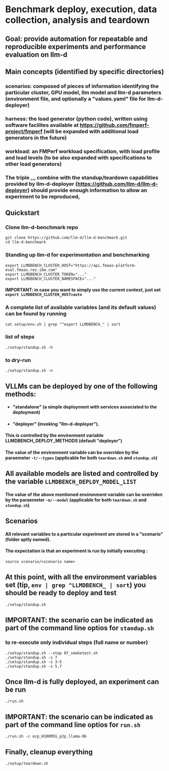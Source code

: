 # Benchmark deploy, execution, data collection, analysis and teardown

## Goal: provide automation for repeatable and reproducible experiments and performance evaluation on llm-d

## Main concepts (identified by specific directories)

### scenarios: composed of pieces of information identifying the particular cluster, GPU model, llm model and llm-d parameters (environment file, and optionally a "values.yaml" file for llm-d-deployer)
### harness: the load generator (python code), written using software facilites available at https://github.com/fmperf-project/fmperf (will be expanded with additional load generators in the future)
### workload: an FMPerf workload specification, with load profile and load levels (to be also expanded with specifications to other load generators)

### The triple <scenario>,<harness>,<workload>, combine with the standup/teardown capabilities provided by llm-d-deployer (https://github.com/llm-d/llm-d-deployer) should provide enough information to allow an experiment to be reproduced,


## Quickstart

### Clone llm-d-benchmark repo
```
git clone https://github.com/llm-d/llm-d-benchmark.git
cd llm-d-benchmark
```

### Standing up llm-d for experimentation and benchmarking
```
export LLMDBENCH_CLUSTER_HOST="https://api.fmaas-platform-eval.fmaas.res.ibm.com"
export LLMDBENCH_CLUSTER_TOKEN="..."
export LLMDBENCH_CLUSTER_NAMESPACE="..."
```
#### IMPORTANT: in case you want to simply use the current context, just set `export LLMDBENCH_CLUSTER_HOST=auto`

### A complete list of available variables (and its default values) can be found by running
 `cat setup/env.sh | grep "^export LLMDBENCH_" | sort`

### list of steps
```
./setup/standup.sh -h
```

### to dry-run
```
./setup/standup.sh -n
```

## VLLMs can be deployed by one of the following methods:
* #### "standalone" (a simple deployment with services associated to the deployment)
* #### "deployer" (invoking \"llm-d-deployer\").
#### This is controlled by the environment variable LLMDBENCH_DEPLOY_METHODS (default "deployer")
#### The value of the environment variable can be overriden by the paraemeter `-t/--types` (applicable for both `teardown.sh` and `standup.sh`)

## All available models are listed and controlled by the variable `LLMDBENCH_DEPLOY_MODEL_LIST`
#### The value of the above mentioned environment variable can be overriden by the paraemeter `-m/--model` (applicable for both `teardown.sh` and `standup.sh`)

## Scenarios
#### All relevant variables to a particular experiment are stored in a "scenario" (folder aptly named).
#### The expectation is that an experiment is run by initially executing :

```
source scenario/<scenario name>
```

## At this point, with all the environment variables set (tip, `env | grep ^LLMDBENCH_ | sort`) you should be ready to deploy and test
```
./setup/standup.sh
```

## IMPORTANT: the scenario can be indicated as part of the command line optios for `standup.sh`

### to re-execute only individual steps (full name or number)
```
./setup/standup.sh --step 07_smoketest.sh
./setup/standup.sh -s 7
./setup/standup.sh -s 3-5
./setup/standup.sh -s 5,7
```

## Once llm-d is fully deployed, an experiment can be run
```
./run.sh
```
## IMPORTANT: the scenario can be indicated as part of the command line optios for `run.sh`

```
./run.sh -c ocp_H100MIG_p2p_llama-8b
```

## Finally, cleanup everything
```
./setup/teardown.sh
```
